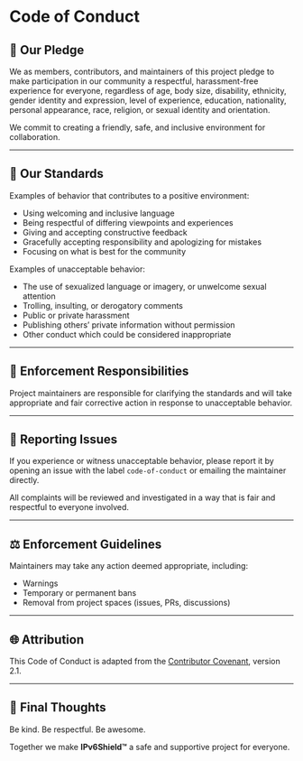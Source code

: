 # Code of Conduct

## 💬 Our Pledge

We as members, contributors, and maintainers of this project pledge to make participation in our community a respectful, harassment-free experience for everyone, regardless of age, body size, disability, ethnicity, gender identity and expression, level of experience, education, nationality, personal appearance, race, religion, or sexual identity and orientation.

We commit to creating a friendly, safe, and inclusive environment for collaboration.

---

## 🤝 Our Standards

Examples of behavior that contributes to a positive environment:

- Using welcoming and inclusive language
- Being respectful of differing viewpoints and experiences
- Giving and accepting constructive feedback
- Gracefully accepting responsibility and apologizing for mistakes
- Focusing on what is best for the community

Examples of unacceptable behavior:

- The use of sexualized language or imagery, or unwelcome sexual attention
- Trolling, insulting, or derogatory comments
- Public or private harassment
- Publishing others’ private information without permission
- Other conduct which could be considered inappropriate

---

## 👮 Enforcement Responsibilities

Project maintainers are responsible for clarifying the standards and will take appropriate and fair corrective action in response to unacceptable behavior.

---

## 📢 Reporting Issues

If you experience or witness unacceptable behavior, please report it by opening an issue with the label `code-of-conduct` or emailing the maintainer directly.

All complaints will be reviewed and investigated in a way that is fair and respectful to everyone involved.

---

## ⚖️ Enforcement Guidelines

Maintainers may take any action deemed appropriate, including:

- Warnings
- Temporary or permanent bans
- Removal from project spaces (issues, PRs, discussions)

---

## 🌐 Attribution

This Code of Conduct is adapted from the [Contributor Covenant](https://www.contributor-covenant.org), version 2.1.

---

## 🙏 Final Thoughts

Be kind. Be respectful. Be awesome.

Together we make **IPv6Shield™** a safe and supportive project for everyone.
